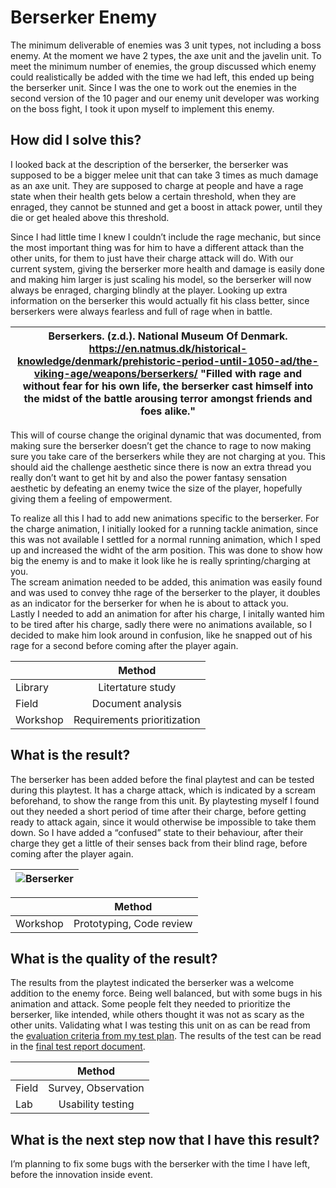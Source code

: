 # Berserker Enemy
The minimum deliverable of enemies was 3 unit types, not including a boss enemy. At the moment we have 2 types, the axe unit and the javelin unit. To meet the minimum number of enemies, the group discussed which enemy could realistically be added with the time we had left, this ended up being the berserker unit. Since I was the one to work out the enemies in the second version of the 10 pager and our enemy unit developer was working on the boss fight, I took it upon myself to implement this enemy.

## How did I solve this?
I looked back at the description of the berserker, the berserker was supposed to be a bigger melee unit that can take 3 times as much damage as an axe unit. They are supposed to charge at people and have a rage state when their health gets below a certain threshold, when they are enraged, they cannot be stunned and get a boost in attack power, until they die or get healed above this threshold.

Since I had little time I knew I couldn’t include the rage mechanic, but since the most important thing was for him to have a different attack than the other units, for them to just have their charge attack will do. With our current system, giving the berserker more health and damage is easily done and making him larger is just scaling his model, so the berserker will now always be enraged, charging blindly at the player.
Looking up extra information on the berserker this would actually fit his class better, since berserkers were always fearless and full of rage when in battle.

|Berserkers. (z.d.). National Museum Of Denmark. https://en.natmus.dk/historical-knowledge/denmark/prehistoric-period-until-1050-ad/the-viking-age/weapons/berserkers/ "Filled with rage and without fear for his own life, the berserker cast himself into the midst of the battle arousing terror amongst friends and foes alike."|
|:------------------------------------------------------------------------------------------------------------------------------------------------------------------:|

This will of course change the original dynamic that was documented, from making sure the berserker doesn’t get the chance to rage to now making sure you take care of the berserkers while they are not charging at you. This should aid the challenge aesthetic since there is now an extra thread you really don’t want to get hit by and also the power fantasy sensation aesthetic by defeating an enemy twice the size of the player, hopefully giving them a feeling of empowerment.

To realize all this I had to add new animations specific to the berserker. For the charge animation, I initially looked for a running tackle animation, since this was not available I settled for a normal running animation, which I sped up and increased the widht of the arm position. This was done to show how big the enemy is and to make it look like he is really sprinting/charging at you.  
The scream animation needed to be added, this animation was easily found and was used to convey thhe rage of the berserker to the player, it doubles as an indicator for the berserker for when he is about to attack you.  
Lastly I needed to add an animation for after his charge, I initally wanted him to be tired after his charge, sadly there were no animations available, so I decided to make him look around in confusion, like he snapped out of his rage for a second before coming after the player again.

|  |Method|
|:-|:----:|
|Library|Litertature study|
|Field|Document analysis|
|Workshop|Requirements prioritization|

## What is the result?
The berserker has been added before the final playtest and can be tested during this playtest. It has a charge attack, which is indicated by a scream beforehand, to show the range from this unit. By playtesting myself I found out they needed a short period of time after their charge, before getting ready to attack again, since it would otherwise be impossible to take them down. So I have added a “confused” state to their behaviour, after their charge they get a little of their senses back from their blind rage, before coming after the player again.

|![Berserker](https://github.com/Timsel1/S6-Portfolio/assets/90602424/ad7b32bb-dc95-4321-aa6a-046463360458)|
|:-:|

|  |Method|
|:-|:----:|
|Workshop|Prototyping, Code review|

## What is the quality of the result?
The results from the playtest indicated the berserker was a welcome addition to the enemy force. Being well balanced, but with some bugs in his animation and attack. Some people felt they needed to prioritize the berserker, like intended, while others thought it was not as scary as the other units. Validating what I was testing this unit on as can be read from the [evaluation criteria from my test plan](./4.%20Playtests/6.%20Final%20Playtest%20Test%20Plan.md#evaluation-criteria). The results of the test can be read in the [final test report document](./4.%20Playtests/9.%20Final%20Test%20Report.md).

|  |Method|
|:-|:----:|
|Field|Survey, Observation|
|Lab|Usability testing|

## What is the next step now that I have this result?
I’m planning to fix some bugs with the berserker with the time I have left, before the innovation inside event.

